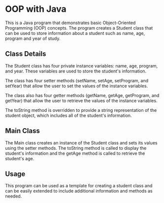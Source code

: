 # OOP with Java
This is a Java program that demonstrates basic Object-Oriented Programming (OOP) concepts. 
The program creates a Student class that can be used to store information about a student 
such as name, age, program and year of study.

## Class Details
The Student class has four private instance variables: name, age, program, and year. These variables are used to store the student's information.

The class has four setter methods (setName, setAge, setProgram, and setYear) that allow the user to set the values of the instance variables.

The class also has four getter methods (getName, getAge, getProgram, and getYear) that allow the user to retrieve the values of the instance variables.

The toString method is overridden to provide a string representation of the student object, which includes all of the student's information.

## Main Class
The Main class creates an instance of the Student class and sets its values using the setter methods. The toString method is called to display the student's information and the getAge method is called to retrieve the student's age.

## Usage
This program can be used as a template for creating a student class and can be easily extended to include additional information and methods as needed.